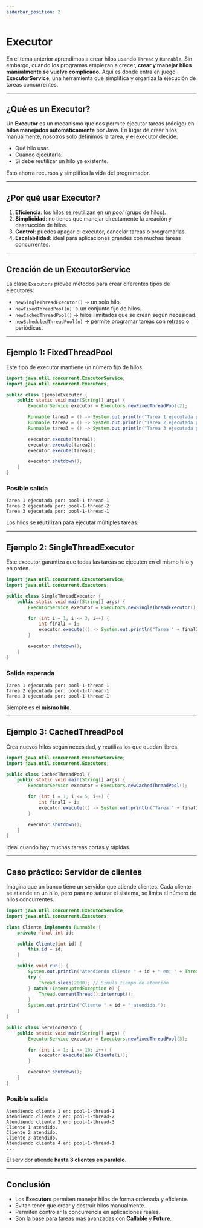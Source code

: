 ```yaml
---
siderbar_position: 2
---
```


# Executor

En el tema anterior aprendimos a crear hilos usando `Thread` y `Runnable`. Sin embargo, cuando los programas empiezan a crecer, **crear y manejar hilos manualmente se vuelve complicado**. Aquí es donde entra en juego **ExecutorService**, una herramienta que simplifica y organiza la ejecución de tareas concurrentes.

---

## ¿Qué es un Executor?

Un **Executor** es un mecanismo que nos permite ejecutar tareas (código) en **hilos manejados automáticamente** por Java. En lugar de crear hilos manualmente, nosotros solo definimos la tarea, y el executor decide:

* Qué hilo usar.
* Cuándo ejecutarla.
* Si debe reutilizar un hilo ya existente.

Esto ahorra recursos y simplifica la vida del programador.

---

## ¿Por qué usar Executor?

1. **Eficiencia**: los hilos se reutilizan en un *pool* (grupo de hilos).
2. **Simplicidad**: no tienes que manejar directamente la creación y destrucción de hilos.
3. **Control**: puedes apagar el executor, cancelar tareas o programarlas.
4. **Escalabilidad**: ideal para aplicaciones grandes con muchas tareas concurrentes.

---

## Creación de un ExecutorService

La clase `Executors` provee métodos para crear diferentes tipos de ejecutores:

* `newSingleThreadExecutor()` → un solo hilo.
* `newFixedThreadPool(n)` → un conjunto fijo de hilos.
* `newCachedThreadPool()` → hilos ilimitados que se crean según necesidad.
* `newScheduledThreadPool(n)` → permite programar tareas con retraso o periódicas.

---

## Ejemplo 1: FixedThreadPool

Este tipo de executor mantiene un número fijo de hilos.

```java title="EjemploExecutor.java" showLineNumbers
import java.util.concurrent.ExecutorService;
import java.util.concurrent.Executors;

public class EjemploExecutor {
    public static void main(String[] args) {
        ExecutorService executor = Executors.newFixedThreadPool(2);

        Runnable tarea1 = () -> System.out.println("Tarea 1 ejecutada por: " + Thread.currentThread().getName());
        Runnable tarea2 = () -> System.out.println("Tarea 2 ejecutada por: " + Thread.currentThread().getName());
        Runnable tarea3 = () -> System.out.println("Tarea 3 ejecutada por: " + Thread.currentThread().getName());

        executor.execute(tarea1);
        executor.execute(tarea2);
        executor.execute(tarea3);

        executor.shutdown();
    }
}
```

### Posible salida

```
Tarea 1 ejecutada por: pool-1-thread-1
Tarea 2 ejecutada por: pool-1-thread-2
Tarea 3 ejecutada por: pool-1-thread-1
```

Los hilos se **reutilizan** para ejecutar múltiples tareas.

---

## Ejemplo 2: SingleThreadExecutor

Este executor garantiza que todas las tareas se ejecuten en el mismo hilo y en orden.

```java title="SingleThreadExecutor.java" showLineNumbers
import java.util.concurrent.ExecutorService;
import java.util.concurrent.Executors;

public class SingleThreadExecutor {
    public static void main(String[] args) {
        ExecutorService executor = Executors.newSingleThreadExecutor();

        for (int i = 1; i <= 3; i++) {
            int finalI = i;
            executor.execute(() -> System.out.println("Tarea " + finalI + " ejecutada por: " + Thread.currentThread().getName()));
        }

        executor.shutdown();
    }
}
```

### Salida esperada

```
Tarea 1 ejecutada por: pool-1-thread-1
Tarea 2 ejecutada por: pool-1-thread-1
Tarea 3 ejecutada por: pool-1-thread-1
```

Siempre es el **mismo hilo**.

---

## Ejemplo 3: CachedThreadPool

Crea nuevos hilos según necesidad, y reutiliza los que quedan libres.

```java title="CachedThreadPool.java" showLineNumbers
import java.util.concurrent.ExecutorService;
import java.util.concurrent.Executors;

public class CachedThreadPool {
    public static void main(String[] args) {
        ExecutorService executor = Executors.newCachedThreadPool();

        for (int i = 1; i <= 5; i++) {
            int finalI = i;
            executor.execute(() -> System.out.println("Tarea " + finalI + " ejecutada por: " + Thread.currentThread().getName()));
        }

        executor.shutdown();
    }
}
```

Ideal cuando hay muchas tareas cortas y rápidas.

---

## Caso práctico: Servidor de clientes

Imagina que un banco tiene un servidor que atiende clientes. Cada cliente se atiende en un hilo, pero para no saturar el sistema, se limita el número de hilos concurrentes.

```java title="ServidorBanco.java" showLineNumbers
import java.util.concurrent.ExecutorService;
import java.util.concurrent.Executors;

class Cliente implements Runnable {
    private final int id;

    public Cliente(int id) {
        this.id = id;
    }

    public void run() {
        System.out.println("Atendiendo cliente " + id + " en: " + Thread.currentThread().getName());
        try {
            Thread.sleep(2000); // Simula tiempo de atención
        } catch (InterruptedException e) {
            Thread.currentThread().interrupt();
        }
        System.out.println("Cliente " + id + " atendido.");
    }
}

public class ServidorBanco {
    public static void main(String[] args) {
        ExecutorService executor = Executors.newFixedThreadPool(3);

        for (int i = 1; i <= 10; i++) {
            executor.execute(new Cliente(i));
        }

        executor.shutdown();
    }
}
```

### Posible salida

```
Atendiendo cliente 1 en: pool-1-thread-1
Atendiendo cliente 2 en: pool-1-thread-2
Atendiendo cliente 3 en: pool-1-thread-3
Cliente 1 atendido.
Cliente 2 atendido.
Cliente 3 atendido.
Atendiendo cliente 4 en: pool-1-thread-1
...
```

El servidor atiende **hasta 3 clientes en paralelo**.

---

## Conclusión

* Los **Executors** permiten manejar hilos de forma ordenada y eficiente.
* Evitan tener que crear y destruir hilos manualmente.
* Permiten controlar la concurrencia en aplicaciones reales.
* Son la base para tareas más avanzadas con **Callable** y **Future**.
